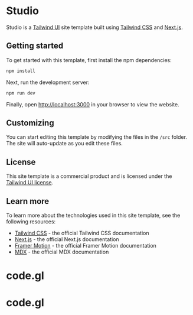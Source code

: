 # Studio

Studio is a [Tailwind UI](https://tailwindui.com) site template built using [Tailwind CSS](https://tailwindcss.com) and [Next.js](https://nextjs.org).

## Getting started

To get started with this template, first install the npm dependencies:

```bash
npm install
```

Next, run the development server:

```bash
npm run dev
```

Finally, open [http://localhost:3000](http://localhost:3000) in your browser to view the website.

## Customizing

You can start editing this template by modifying the files in the `/src` folder. The site will auto-update as you edit these files.

## License

This site template is a commercial product and is licensed under the [Tailwind UI license](https://tailwindui.com/license).

## Learn more

To learn more about the technologies used in this site template, see the following resources:

- [Tailwind CSS](https://tailwindcss.com/docs) - the official Tailwind CSS documentation
- [Next.js](https://nextjs.org/docs) - the official Next.js documentation
- [Framer Motion](https://www.framer.com/docs/) - the official Framer Motion documentation
- [MDX](https://mdxjs.com/) - the official MDX documentation
# code.gl
# code.gl
